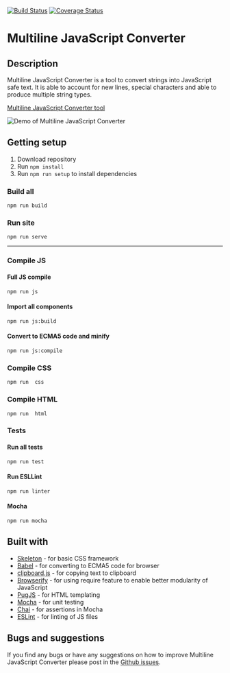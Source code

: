 [![Build Status](https://travis-ci.org/bbody/MultilineJavaScriptConverter.svg?branch=master)](https://travis-ci.org/bbody/MultilineJavaScriptConverterMultilineJavaScriptConverter)
[![Coverage Status](https://coveralls.io/repos/github/bbody/MultilineJavaScriptConverter/badge.svg?branch=master)](https://coveralls.io/github/bbody/MultilineJavaScriptConverter?branch=master)

# Multiline JavaScript Converter
## Description
Multiline JavaScript Converter is a tool to convert strings into JavaScript safe text. It is able to account for new lines, special characters and able to produce multiple string types.

[Multiline JavaScript Converter tool](http://jsstringconverter.bbody.io/)

![Demo of Multiline JavaScript Converter](https://s3-ap-southeast-2.amazonaws.com/bbody-images/github/MultilineJavaScriptConverter/demo.gif "Demo of Multiline JavaScript Converter")

## Getting setup
1. Download repository
2. Run `npm install`
3. Run `npm run setup` to install dependencies

### Build all
`npm run build`

### Run site
`npm run serve`

---

### Compile JS
#### Full JS compile
`npm run js`

#### Import all components
`npm run js:build`

#### Convert to ECMA5 code and minify
`npm run js:compile`

### Compile CSS
`npm run  css`

### Compile HTML
`npm run  html`

### Tests
#### Run all tests
`npm run test`

#### Run ESLLint
`npm run linter`

#### Mocha
`npm run mocha`

## Built with
- [Skeleton](http://getskeleton.com/) - for basic CSS framework
- [Babel](https://babeljs.io/) - for converting to ECMA5 code for browser
- [clipboard.js](https://clipboardjs.com/) - for copying text to clipboard
- [Browserify](http://browserify.org/) - for using require feature to enable better modularity of JavaScript
- [PugJS](https://pugjs.org) - for HTML templating
- [Mocha](https://mochajs.org/) - for unit testing
- [Chai](http://www.chaijs.com/) - for assertions in Mocha
- [ESLint](https://eslint.org/) - for linting of JS files

## Bugs and suggestions
If you find any bugs or have any suggestions on how to improve Multiline JavaScript Converter please post in the [Github issues](https://github.com/bbody/MultilineJavaScriptConverter/issues).
